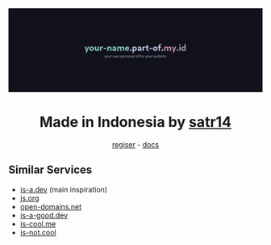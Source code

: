 <div align="center">
  <img src="https://raw.githubusercontent.com/partofmyid/.github/refs/heads/main/banner.png">
  <h1>Made in <b>Indonesia</b> by <a href="https://satr14.my.id">satr14</a></h1>
  <p><a href="https://github.com/partofmyid/register">regiser</a> - <a href="https://part-of.my.id/docs">docs</a></p>
</div>

## Similar Services
- [is-a.dev](https://is-a.dev/) (main inspiration)
- [js.org](https://js.org/)
- [open-domains.net](https://open-domains.net/)
- [is-a-good.dev](https://is-a-good.dev/)
- [is-cool.me](https://is-cool.me/)
- [is-not.cool](https://is-not.cool/)
